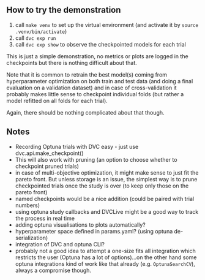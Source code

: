 ## How to try the demonstration

1. call `make venv` to set up the virtual environment (and activate it by `source .venv/bin/activate`)
2. call `dvc exp run`
3. call `dvc exp show` to observe the checkpointed models for each trial

This is just a simple demonstration, no metrics or plots are logged in the checkpoints but there is
nothing difficult about that.

Note that it is common to retrain the best model(s) coming from hyperparameter optimization on both
train and test data (and doing a final evaluation on a validation dataset) and in case of cross-validation
it probably makes little sense to checkpoint individual folds (but rather a model refitted on all folds for each trial).

Again, there should be nothing complicated about that though.

## Notes

- Recording Optuna trials with DVC easy - just use dvc.api.make_checkpoint()
- This will also work with pruning (an option to choose whether to checkpoint pruned trials)
- in case of multi-objective optimization, it might make sense to just fit the pareto front. But unless storage
is an issue, the simplest way is to prune checkpointed trials once the study is over (to keep only those on the pareto front)
- named checkpoints would be a nice addition (could be paired with trial numbers)
- using optuna study callbacks and DVCLive might be a good way to track the process in real time
- adding optuna visualisations to plots automatically?
- hyperparameter space defined in params.yaml? (using optuna de-serialization)
- integration of DVC and optuna CLI?
- probably not a good idea to attempt a one-size fits all integration which restricts the user (Optuna has a lot of options)...on the other hand some optuna integrations kind of work like that already (e.g. `OptunaSearchCV`), always a compromise though.
